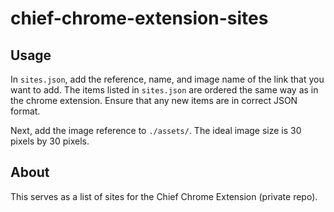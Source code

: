 # chief-chrome-extension-sites

## Usage
In `sites.json`, add the reference, name, and image name of the link that you want to add. The items listed in `sites.json` are ordered the same way as in the chrome extension. Ensure that any new items are in correct JSON format. 

Next, add the image reference to `./assets/`. The ideal image size is 30 pixels by 30 pixels.

## About
This serves as a list of sites for the Chief Chrome Extension (private repo).
